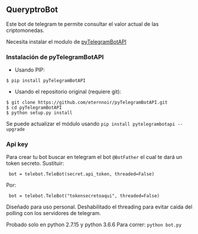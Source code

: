 ## QueryptroBot

Este bot de telegram te permite consultar el valor actual de las criptomonedas.

Necesita instalar el modulo de [pyTelegramBotAPI](https://github.com/eternnoir/pyTelegramBotAPI)


### Instalación de pyTelegramBotAPI

* Usando PIP:

```
$ pip install pyTelegramBotAPI

```

* Usando el repositorio original (requiere git):

``` 
$ git clone https://github.com/eternnoir/pyTelegramBotAPI.git
$ cd pyTelegramBotAPI
$ python setup.py install

```

Se puede actualizar el módulo usando ` pip install pytelegrambotapi --upgrade `


### Api key

Para crear tu bot buscar en telegram el bot  ` @BotFather ` el cual te dará un token secreto.
Sustituir:

``` 
 bot = telebot.TeleBot(secret.api_token, threaded=False)

```

Por:

```
 bot = telebot.TeleBot("tokensecretoaqui", threaded=False)

```

Diseñado para uso personal. Deshabilitado el threading para evitar caida del polling
con los servidores de telegram.

Probado solo en python 2.7.15 y python 3.6.6
Para correr: ` python bot.py `
